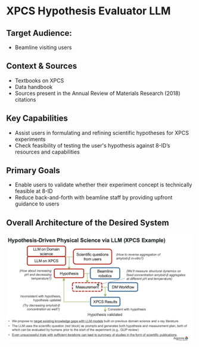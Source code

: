 # XPCS Hypothesis Evaluator LLM  

## Target Audience: 
* Beamline visiting users
  
## Context & Sources  
* Textbooks on XPCS  
* Data handbook   
* Sources present in the Annual Review of Materials Research (2018) citations
  
## Key Capabilities
* Assist users in formulating and refining scientific hypotheses for XPCS experiments
* Check feasibility of testing the user's hypothesis against 8-ID’s resources and capabilities
  
## Primary Goals
* Enable users to validate whether their experiment concept is technically feasible at 8-ID
* Reduce back-and-forth with beamline staff by providing upfront guidance to users

## Overall Architecture of the Desired System
![Hypothesis-Driven Physical Science via LLM (XPCS Example)](assets/llm-xpcs-example.png)
